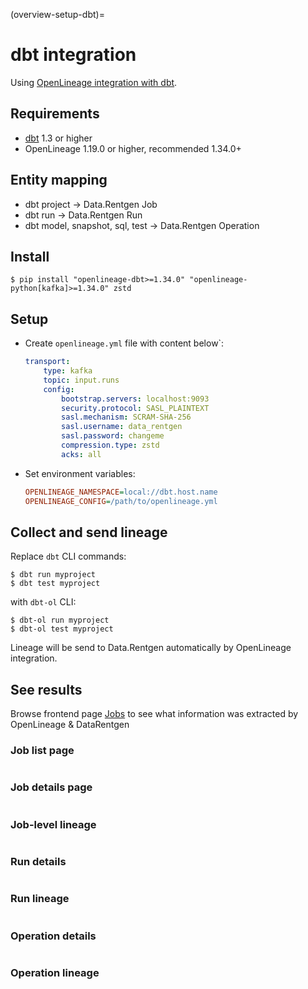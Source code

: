 (overview-setup-dbt)=

# dbt integration

Using [OpenLineage integration with dbt](https://openlineage.io/docs/integrations/dbt).

## Requirements

- [dbt](https://www.getdbt.com/) 1.3 or higher
- OpenLineage 1.19.0 or higher, recommended 1.34.0+

## Entity mapping

- dbt project → Data.Rentgen Job
- dbt run → Data.Rentgen Run
- dbt model, snapshot, sql, test → Data.Rentgen Operation

## Install

```console
$ pip install "openlineage-dbt>=1.34.0" "openlineage-python[kafka]>=1.34.0" zstd
```

## Setup

- Create `openlineage.yml` file with content below\`:

  ```yaml
  transport:
      type: kafka
      topic: input.runs
      config:
          bootstrap.servers: localhost:9093
          security.protocol: SASL_PLAINTEXT
          sasl.mechanism: SCRAM-SHA-256
          sasl.username: data_rentgen
          sasl.password: changeme
          compression.type: zstd
          acks: all
  ```

- Set environment variables:

  ```ini
  OPENLINEAGE_NAMESPACE=local://dbt.host.name
  OPENLINEAGE_CONFIG=/path/to/openlineage.yml
  ```

## Collect and send lineage

Replace `dbt` CLI commands:

```shell
$ dbt run myproject
$ dbt test myproject
```

with `dbt-ol` CLI:

```shell
$ dbt-ol run myproject
$ dbt-ol test myproject
```

Lineage will be send to Data.Rentgen automatically by OpenLineage integration.

## See results

Browse frontend page [Jobs](http://localhost:3000/jobs) to see what information was extracted by OpenLineage & DataRentgen

### Job list page

```{image} ./job_list.png
```

### Job details page

```{image} ./job_details.png
```

### Job-level lineage

```{image} ./job_lineage.png
```

### Run details

```{image} ./run_details.png
```

### Run lineage

```{image} ./run_lineage.png
```

### Operation details

```{image} ./operation_details.png
```

### Operation lineage

```{image} ./operation_lineage.png
```
